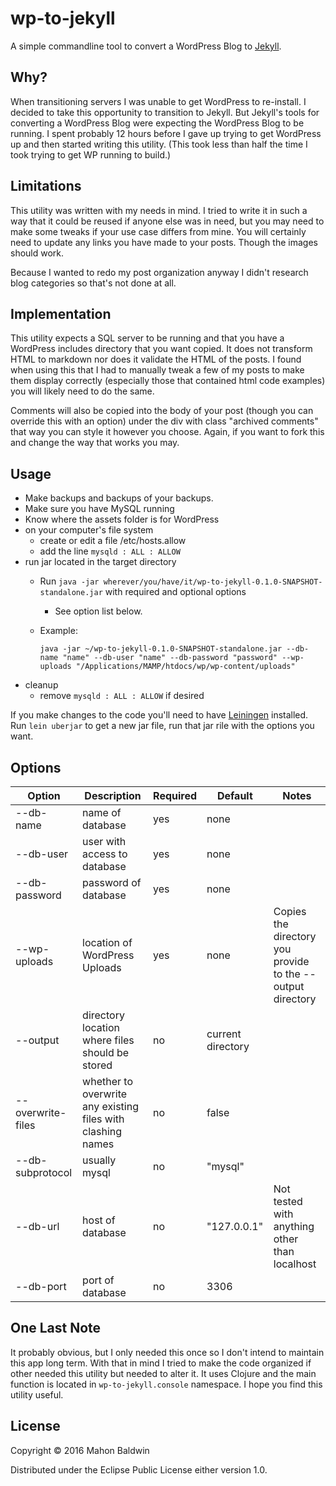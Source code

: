 # wp-to-jekyll

A simple commandline tool to convert a WordPress Blog to [Jekyll](https://jekyllrb.com/).

## Why?

When transitioning servers I was unable to get WordPress to re-install. I decided to take this opportunity to transition to Jekyll. But Jekyll's tools for converting a WordPress Blog were expecting the WordPress Blog to be running. I spent probably 12 hours before I gave up trying to get WordPress up and then started writing this utility. (This took less than half the time I took trying to get WP running to build.)

## Limitations

This utility was written with my needs in mind. I tried to write it in such a way that it could be reused if anyone else was in need, but you may need to make some tweaks if your use case differs from mine. You will certainly need to update any links you have made to your posts. Though the images should work.

Because I wanted to redo my post organization anyway I didn't research blog categories so that's not done at all.

## Implementation

This utility expects a SQL server to be running and that you have a WordPress includes directory that you want copied. It does not transform HTML to markdown nor does it validate the HTML of the posts. I found when using this that I had to manually tweak a few of my posts to make them display correctly (especially those that contained html code examples) you will likely need to do the same.

Comments will also be copied into the body of your post (though you can override this with an option) under the div with class "archived comments" that way you can style it however you choose. Again, if you want to fork this and change the way that works you may.

## Usage

* Make backups and backups of your backups.
* Make sure you have MySQL running
* Know where the assets folder is for WordPress
* on your computer's file system
  * create or edit a file /etc/hosts.allow
  * add the line `mysqld : ALL : ALLOW`
* run jar located in the target directory
  * Run `java -jar wherever/you/have/it/wp-to-jekyll-0.1.0-SNAPSHOT-standalone.jar` with required and optional options
    * See option list below.
  * Example:

    `java -jar ~/wp-to-jekyll-0.1.0-SNAPSHOT-standalone.jar --db-name "name" --db-user "name" --db-password "password" --wp-uploads "/Applications/MAMP/htdocs/wp/wp-content/uploads"`
* cleanup
  * remove `mysqld : ALL : ALLOW` if desired

If you make changes to the code you'll need to have [Leiningen](http://leiningen.org/) installed. Run `lein uberjar` to get a new jar file, run that jar rile with the options you want.

## Options

| Option | Description | Required | Default |  Notes |
|---|---|---|---|---|
| --db-name | name of database | yes | none | |
| --db-user | user with access to database | yes | none | |
| --db-password | password of database | yes | none | |
| --wp-uploads | location of WordPress Uploads | yes | none | Copies the directory you provide to the --output directory |
| --output | directory location where files should be stored | no | current directory | |
| --overwrite-files | whether to overwrite any existing files with clashing names | no | false | |
| --db-subprotocol | usually mysql | no | "mysql" | |
| --db-url | host of database | no | "127.0.0.1" | Not tested with anything other than localhost |
| --db-port | port of database | no | 3306 | |


## One Last Note

It probably obvious, but I only needed this once so I don't intend to maintain this app long term. With that in mind I tried to make the code organized if other needed this utility but needed to alter it. It uses Clojure and the main function is located in `wp-to-jekyll.console` namespace. I hope you find this utility useful.

## License

Copyright © 2016 Mahon Baldwin

Distributed under the Eclipse Public License either version 1.0.
